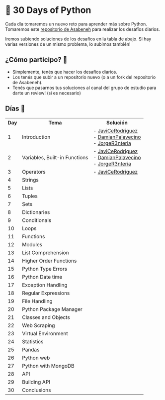 # 📆 30 Days of Python

Cada día tomaremos un nuevo reto para aprender más sobre Python. Tomaremos este [repositorio de Asabeneh](https://github.com/Asabeneh/30-Days-Of-Python) para realizar los desafíos diarios.

Iremos subiendo soluciones de los desafíos en la tabla de abajo. Si hay varias versiones de un mismo problema, lo subimos también!

## ¿Cómo participo? 🤔

- Simplemente, tenés que hacer los desafíos diarios.
- Los tenés que subir a un repositorio nuevo (o a un fork del repositorio de Asabeneh).
- Tenés que pasarnos tus soluciones al canal del grupo de estudio para darte un review! (si es necesario)

## Días 📆

<table align="center">
    <tr>
        <th>Day</th>
        <th>Tema</th>
        <th>Solución</th>
    </tr>
    <tr>
        <td>1</td>
        <td>Introduction</td>
        <td>
            - <a href="https://github.com/JaviCeRodriguez/30DaysOfPython/tree/main/day_1">JaviCeRodriguez</a><br>
            - <a href="https://github.com/DamianPalavecino/30DaysOfPython/tree/main/day1_introduction">DamianPalavecino</a><br>
            - <a href="https://github.com/JorgeR3nteria/30DAYSOFPYTHON/tree/main/Day1_Introduction">JorgeR3nteria</a>
        </td>
    </tr>
    <tr>
        <td>2</td>
        <td>Variables, Built-in Functions</td>
        <td>
            - <a href="https://github.com/JaviCeRodriguez/30DaysOfPython/tree/main/day_2">JaviCeRodriguez</a><br>
            - <a href="https://github.com/DamianPalavecino/30DaysOfPython/tree/main/day2_variables_builtin_functions">DamianPalavecino</a><br>
            - <a href="https://github.com/JorgeR3nteria/30DAYSOFPYTHON/tree/main/Day2_variables_builtin_function">JorgeR3nteria</a>
        </td>
    </tr>
    <tr>
        <td>3</td>
        <td>Operators</td>
        <td>
            - <a href="https://github.com/JaviCeRodriguez/30DaysOfPython/tree/main/day_1">JaviCeRodriguez</a>
        </td>
    </tr>
    <tr>
        <td>4</td>
        <td>Strings</td>
        <td></td>
    </tr>
    <tr>
        <td>5</td>
        <td>Lists</td>
        <td></td>
    </tr>
    <tr>
        <td>6</td>
        <td>Tuples</td>
        <td></td>
    </tr>
    <tr>
        <td>7</td>
        <td>Sets</td>
        <td></td>
    </tr>
    <tr>
        <td>8</td>
        <td>Dictionaries</td>
        <td></td>
    </tr>
    <tr>
        <td>9</td>
        <td>Conditionals</td>
        <td></td>
    </tr>
    <tr>
        <td>10</td>
        <td>Loops</td>
        <td></td>
    </tr>
    <tr>
        <td>11</td>
        <td>Functions</td>
        <td></td>
    </tr>
    <tr>
        <td>12</td>
        <td>Modules</td>
        <td></td>
    </tr>
    <tr>
        <td>13</td>
        <td>List Comprehension</td>
        <td></td>
    </tr>
    <tr>
        <td>14</td>
        <td>Higher Order Functions</td>
        <td></td>
    </tr>
    <tr>
        <td>15</td>
        <td>Python Type Errors</td>
        <td></td>
    </tr>
    <tr>
        <td>16</td>
        <td>Python Date time</td>
        <td></td>
    </tr>
    <tr>
        <td>17</td>
        <td>Exception Handling</td>
        <td></td>
    </tr>
    <tr>
        <td>18</td>
        <td>Regular Expressions</td>
        <td></td>
    </tr>
    <tr>
        <td>19</td>
        <td>File Handling</td>
        <td></td>
    </tr>
    <tr>
        <td>20</td>
        <td>Python Package Manager</td>
        <td></td>
    </tr>
    <tr>
        <td>21</td>
        <td>Classes and Objects</td>
        <td></td>
    </tr>
    <tr>
        <td>22</td>
        <td>Web Scraping</td>
        <td></td>
    </tr>
    <tr>
        <td>23</td>
        <td>Virtual Environment</td>
        <td></td>
    </tr>
    <tr>
        <td>24</td>
        <td>Statistics</td>
        <td></td>
    </tr>
    <tr>
        <td>25</td>
        <td>Pandas</td>
        <td></td>
    </tr>
    <tr>
        <td>26</td>
        <td>Python web</td>
        <td></td>
    </tr>
    <tr>
        <td>27</td>
        <td>Python with MongoDB</td>
        <td></td>
    </tr>
    <tr>
        <td>28</td>
        <td>API</td>
        <td></td>
    </tr>
    <tr>
        <td>29</td>
        <td>Building API</td>
        <td></td>
    </tr>
    <tr>
        <td>30</td>
        <td>Conclusions</td>
        <td></td>
    </tr>
</table>
